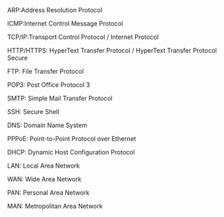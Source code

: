 ARP:Address Resolution Protocol

ICMP:Internet Control Message Protocol

TCP/IP:Transport Control Protocol / Internet Protocol

HTTP/HTTPS: HyperText Transfer Protocol / HyperText Transfer Protocol Secure

FTP: File Transfer Protocol

POP3: Post Office Protocol 3

SMTP: Simple Mail Transfer Protocol

SSH: Secure Shell

DNS: Domain Name System

PPPoE: Point-to-Point Protocol over Ethernet

DHCP: Dynamic Host Configuration Protocol

LAN: Local Area Network

WAN: Wide Area Network

PAN: Personal Area Network

MAN: Metropolitan Area Network

